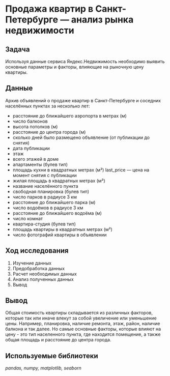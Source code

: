 # Продажа квартир в Санкт-Петербурге — анализ рынка недвижимости

## Задача
Используя данные сервиса Яндекс.Недвижимость необходимо выявить основные параметры и факторы, влияющие на рыночную цену квартиры.

## Данные
Архив объявлений о продаже квартир в Санкт-Петербурге и соседних населённых пунктах за несколько лет:
- расстояние до ближайшего аэропорта в метрах (м)
- число балконов
- высота потолков (м)
- расстояние до центра города (м)
- сколько дней было размещено объявление (от публикации до снятия)
- дата публикации
- этаж
- всего этажей в доме
- апартаменты (булев тип)
- площадь кухни в квадратных метрах (м²) last_price — цена на момент снятия с публикации
- жилая площадь в квадратных метрах (м²)
- название населённого пункта
- свободная планировка (булев тип)
- число парков в радиусе 3 км
- расстояние до ближайшего парка (м)
- число водоёмов в радиусе 3 км
- расстояние до ближайшего водоёма (м)
- число комнат
- квартира-студия (булев тип)
- площадь квартиры в квадратных метрах (м²)
- число фотографий квартиры в объявлении

## Ход исследования
1. Изучение данных
2. Предобработка данных
3. Расчет необходимых данных
4. Анализ полученных данных
5. Вывод

## Вывод
Общая стоимость квартиры складывается из различных факторов, которые так или иначе влекут за собой увеличение или уменьшение цены. Например, планировка, наличие ремонта, этаж, район, наличие балкона и так далее. Но самые основные факторы, которые влияют на цену - это тип населенного пункта, где находится помещение, а также общая площадь и расстояние до центра города.

## Используемые библиотеки
*pandas, numpy, matplotlib, seaborn*
